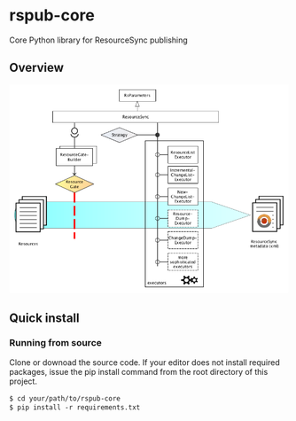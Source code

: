 # rspub-core
Core Python library for ResourceSync publishing

## Overview

![Overview](docs/img/rspub.png)

## Quick install

### Running from source
Clone or downoad the source code. If your editor does not install required packages, issue the pip install
command from the root directory of this project.
```
$ cd your/path/to/rspub-core
$ pip install -r requirements.txt
```

